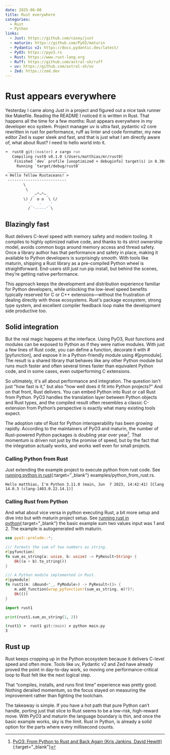```yaml
---
date: 2025-06-08
title: Rust everywhere
categories:
  - Rust
  - Python
links:
  - Just: https://github.com/casey/just
  - maturin: https://github.com/PyO3/maturin
  - Pydantic v2: https://docs.pydantic.dev/latest/
  - PyO3: https://pyo3.rs
  - Rust: https://www.rust-lang.org
  - Ruff: https://github.com/astral-sh/ruff
  - uv: https://github.com/astral-sh/uv
  - Zed: https://zed.dev
---
```


# Rust appears everywhere

Yesterday I came along Just in a project and figured out a nice task runner like Makefile. Reading the README I noticed it is written in Rust. That happens all the time for a few months: Rust appears everywhere in my developer eco system. Project manager uv is ultra fast, pydantic v2 core rewritten in rust for performance, ruff  as linter and code formatter, my new editor Zed is super sleek and fast, and that is just what I am directly aware of, what about Rust? I need to hello world into it.

<!-- more -->

```zsh
➜  rust0 git:(master) ✗ cargo run
   Compiling rust0 v0.1.0 (/Users/matthias/mr/rust0)
    Finished `dev` profile [unoptimized + debuginfo] target(s) in 0.30s
     Running `target/debug/rust0`
 __________________________
< Hello fellow Rustaceans! >
 --------------------------
        \
         \
            _~^~^~_
        \) /  o o  \ (/
          '_   -   _'
          / '-----' \
```

## Blazingly fast

Rust delivers C-level speed with memory safety and modern tooling. It compiles to highly optimized native code, and thanks to its strict ownership model, avoids common bugs around memory access and thread safety. Once a library author has that performance and safety in place, making it available to Python developers is surprisingly smooth. With tools like maturin, shipping a Rust library as a pre-compiled Python wheel is straightforward. End-users still just run pip install, but behind the scenes, they’re getting native performance.

This approach keeps the development and distribution experience familiar for Python developers, while unlocking the low-level speed benefits typically reserved for C or C++ extensions—without the frustration of dealing directly with those ecosystems. Rust's package ecosystem, strong type system, and excellent compiler feedback loop make the development side productive too.

## Solid integration

But the real magic happens at the interface. Using PyO3, Rust functions and modules can be exposed to Python as if they were native modules. With just a few lines of Rust code, you can define a function, decorate it with #[pyfunction], and expose it in a Python-friendly module using #[pymodule]. The result is a shared library that behaves like any other Python module but runs much faster and often several times faster than equivalent Python code, and in some cases, even outperforming C extensions.

So ultimately, it's all about performance and integration. The question isn't just "how fast is it," but also "how well does it fit into Python projects?" And on that front, Rust delivers. You can embed Python into Rust or call Rust from Python. PyO3 handles the translation layer between Python objects and Rust types, and the compiled result often resembles a classic C-extension from Python’s perspective is exactly what many existing tools expect.

The adoption rate of Rust for Python interoperability has been growing rapidly. According to the maintainers of PyO3 and maturin, the number of Rust-powered Python packages is doubling year over year[^1]. That momentum is driven not just by the promise of speed, but by the fact that the integration actually works, and works well even for small projects.

### Calling Python from Rust

Just extending the example project to execute python from rust code. See [running python in rust](https://github.com/rebeling/rust0){:target="_blank"} examples/python_from_rust.rs.

```shell
Hello matthias, I'm Python 3.11.0 (main, Jun  7 2023, 14:42:41) [Clang 14.0.3 (clang-1403.0.22.14.1)]
```

### Calling Rust from Python

And what about vice versa in python executing Rust, a bit more setup and dive into but with maturin project setup. See [running rust in python](https://github.com/rebeling/rust1){:target="_blank"} the basic example sum two values input was 1 and 2. The example is autogenerated with maturin.

```rs title="src/lib.rs"
use pyo3::prelude::*;

/// Formats the sum of two numbers as string.
#[pyfunction]
fn sum_as_string(a: usize, b: usize) -> PyResult<String> {
    Ok((a + b).to_string())
}

/// A Python module implemented in Rust.
#[pymodule]
fn rust1(m: &Bound<'_, PyModule>) -> PyResult<()> {
    m.add_function(wrap_pyfunction!(sum_as_string, m)?)?;
    Ok(())
}
```

```py title="main.py"
import rust1

print(rust1.sum_as_string(1, 2))
```

```zsh
(rust1) ➜  rust1 git:(main) ✗ python main.py
3
```

## Rust up

Rust keeps cropping up in the Python ecosystem because it delivers C-level speed and often more. Tools like uv, Pydantic v2 and Zed have already proved the point in day-to-day work, so moving one performance-critical loop to Rust felt like the next logical step.

That “compiles, installs, and runs first time” experience was pretty good. Nothing derailed momentum, so the focus stayed on measuring the improvement rather than fighting the toolchain.

The takeaway is simple. If you have a hot path that pure Python can’t handle, porting just that slice to Rust seems to be a low-risk, high-reward move. With PyO3 and maturin the language boundary is thin, and once the basic example works, sky is the limit. Rust in Python, is already a solid option for the parts where every millisecond counts.


[^1]: [PyO3: From Python to Rust and Back Again (Kris Jankins, David Hewitt)](https://www.youtube.com/watch?v=UmL_CA-v3O8){:target="_blank"}
